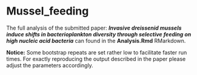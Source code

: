# Mussel_feeding

The full analysis of the submitted paper: ***Invasive dreissenid mussels induce shifts in bacterioplankton diversity through selective feeding on high nucleic acid bacteria*** can found in the **Analysis.Rmd** RMarkdown. 

**Notice:** Some bootstrap repeats are set rather low to facilitate faster run times. For exactly reproducing the output described in the paper please adjust the parameters accordingly.
